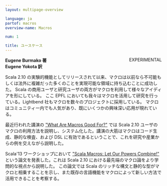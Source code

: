 ```yaml
---
layout: multipage-overview

language: ja
partof: macros
overview-name: Macros

num: 1

title: ユースケース
---
```


<span class="tag" style="float: right;">EXPERIMENTAL</span>

**Eugene Burmako 著**<br>
**Eugene Yokota 訳**

Scala 2.10 の実験的機能としてリリースされて以来、マクロは以前なら不可能もしくは法外に複雑だった多くのことを実現可能な領域に持ち込むことに成功した。
Scala の商用ユーザと研究ユーザの両方がマクロを利用して様々なアイディアを形にしている。
ここ EPFL においても我々はマクロを活用して研究を行っている。Lightbend 社もマクロを数々のプロジェクトに採用している。
マクロはコミュニティー内でも人気があり、既にいくつかの興味深い応用が現れている。

最近行われた講演の ["What Are Macros Good For?"](http://scalamacros.org/paperstalks/2013-07-17-WhatAreMacrosGoodFor.pdf) では Scala 2.10 ユーザのマクロの利用方法を説明し、システム化した。講演の大筋はマクロはコード生成、静的な検査、および DSL に有効であるということで、これを研究や産業からの例を交えながら説明した。

Scala'13 ワークショップにおいて ["Scala Macros: Let Our Powers Combine!"](http://scalamacros.org/paperstalks/2013-04-22-LetOurPowersCombine.pdf) という論文を発表した。これは Scala 2.10 における最先端のマクロ論をより学問的な視点から説明した。
この論文では Scala のリッチな構文と静的な型がマクロと相乗することを示し、また既存の言語機能をマクロによって新しい方法で活用できることを考察する。
